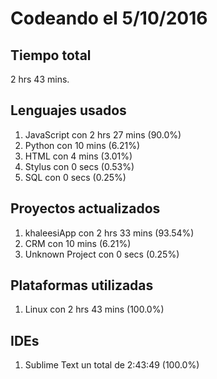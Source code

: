 # Codeando el 5/10/2016

## Tiempo total
2 hrs 43 mins.

## Lenguajes usados
1. JavaScript con 2 hrs 27 mins (90.0%)
1. Python con 10 mins (6.21%)
1. HTML con 4 mins (3.01%)
1. Stylus con 0 secs (0.53%)
1. SQL con 0 secs (0.25%)

## Proyectos actualizados
1. khaleesiApp con 2 hrs 33 mins (93.54%)
1. CRM con 10 mins (6.21%)
1. Unknown Project con 0 secs (0.25%)

## Plataformas utilizadas
1. Linux con 2 hrs 43 mins (100.0%)

## IDEs
1. Sublime Text un total de 2:43:49 (100.0%)

